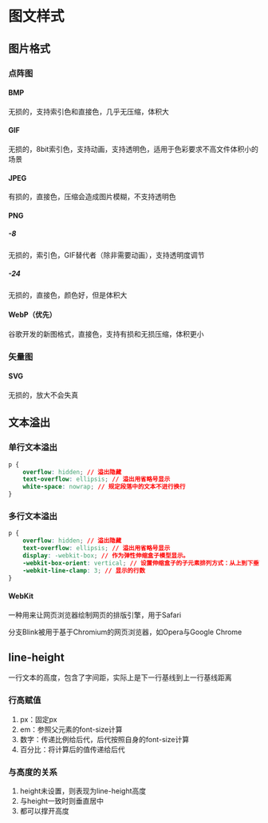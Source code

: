 # 图文样式

## 图片格式

### 点阵图

#### BMP

无损的，支持索引色和直接色，几乎无压缩，体积大

#### GIF

无损的，8bit索引色，支持动画，支持透明色，适用于色彩要求不高文件体积小的场景

#### JPEG

有损的，直接色，压缩会造成图片模糊，不支持透明色

#### PNG

##### -8

无损的，索引色，GIF替代者（除非需要动画），支持透明度调节

##### -24

无损的，直接色，颜色好，但是体积大

#### WebP（优先）

谷歌开发的新图格式，直接色，支持有损和无损压缩，体积更小

### 矢量图

#### SVG

无损的，放大不会失真

## 文本溢出

### 单行文本溢出

```css
p {
    overflow: hidden; // 溢出隐藏
    text-overflow: ellipsis; // 溢出用省略号显示
    white-space: nowrap; // 规定段落中的文本不进行换行
}
```

### 多行文本溢出

```css
p {
    overflow: hidden; // 溢出隐藏
    text-overflow: ellipsis; // 溢出用省略号显示
    display: -webkit-box; // 作为弹性伸缩盒子模型显示。
    -webkit-box-orient: vertical; // 设置伸缩盒子的子元素排列方式：从上到下垂直排列
    -webkit-line-clamp: 3; // 显示的行数
}
```

#### WebKit

一种用来让网页浏览器绘制网页的排版引擎，用于Safari

分支Blink被用于基于Chromium的网页浏览器，如Opera与Google Chrome

## line-height

一行文本的高度，包含了字间距，实际上是下一行基线到上一行基线距离

### 行高赋值

1. px：固定px
2. em：参照父元素的font-size计算
3. 数字：传递比例给后代，后代按照自身的font-size计算
4. 百分比：将计算后的值传递给后代

### 与高度的关系

1. height未设置，则表现为line-height高度
2. 与height一致时则垂直居中
3. 都可以撑开高度
